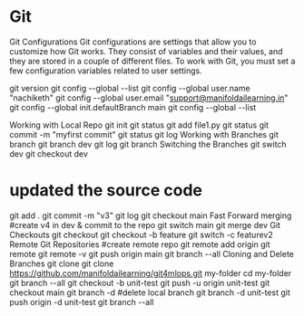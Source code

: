 # Git
Git Configurations
Git configurations are settings that allow you to customize how Git works. They consist of variables and their values, and they are stored in a couple of different files. To work with Git, you must set a few configuration variables related to user settings.

git version
git config --global --list
git config --global user.name "nachiketh"
git config --global user.email "support@manifoldailearning.in"
git config --global init.defaultBranch main
git config --global --list

Working with Local Repo
git init
git status
git add file1.py
git status
git commit -m "myfirst commit"
git status
git log
Working with Branches
git branch
git branch dev
git log
git branch
Switching the Branches
git switch dev
git checkout dev
# updated the source code
git add . 
git commit -m "v3"
git log
git checkout main
Fast Forward merging
#create v4 in dev & commit to the repo
git switch main
git merge dev
Git Checkouts
git checkout <commit-hash>
git checkout -b feature
git switch -c featurev2
Remote Git Repositories
#create remote repo
git remote add origin <url>
git remote
git remote -v
git push origin main
git branch --all
Cloning and Delete Branches
git clone <url> <dir-name>
git clone https://github.com/manifoldailearning/git4mlops.git my-folder
cd my-folder
git branch --all
git checkout -b unit-test
git push -u origin unit-test
git checkout main
git branch -d <branch-name> #delete local branch
git branch -d unit-test
git push origin -d unit-test
git branch --all
